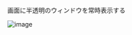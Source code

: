 画面に半透明のウィンドウを常時表示する

![image](https://github.com/kenjinote/LayerWindow/assets/2605401/ffcb0bf7-f1ed-41fe-bee7-a1ceb4ad20ad)
